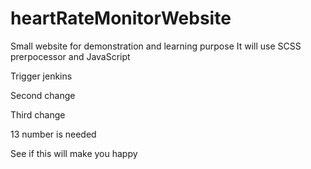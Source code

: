 # heartRateMonitorWebsite
Small website for demonstration and learning purpose 
It will use SCSS prerpocessor and JavaScript

Trigger jenkins

Second change

Third change

13 number is needed

See if this will make you happy
